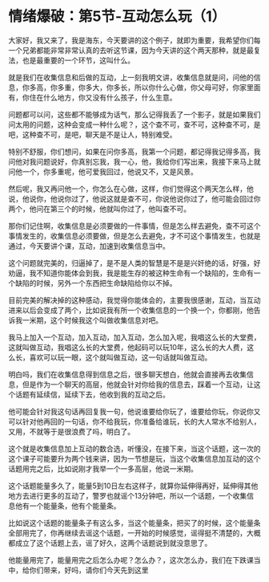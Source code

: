# 情绪爆破：第5节-互动怎么玩（1）

大家好，我又来了，我是海东，今天要讲的这个例子，就即为重要，我希望你们每一个兄弟都能非常非常认真的去听这节课，因为今天讲的这个两天那种，就是最复法，也是最重要的一个环节，这叫什么。

就是我们在收集信息和后做的互动，上一刻我明文讲，收集信息就是问，问他的信息，你多高，你多重，你多大，你多长，所以你什么心做，你父母可好，你家里面有，你住在什么地方，你又没有什么孩子，什么生意。

问题都可以问，这些都不能够成为话气，那么记得我丢了一个影子，就是如果我们问太用的问题，这种会变成一种什么呢？，这个查不可，查不可，这种查不可，是吧，这种查不可，是吧，聊天是不是让人，特别难受。

特别不舒服，你们想问，如果在问你多高，我第一个问题，都记得我记得多高，我问他对我问题说好，你真别忘我，我一心，他，我给你们写出来，我接下来马上就问他一个，你多重呢，他可爱我回过，他说又不，又是风景。

然后呢，我又再问他一个，你怎么在心做，这样，你们觉得这个两天怎么样，他说，他说你，他说你过了，他说这就是查不可，你说他说你过了，他可能会回过你两个，他问在第三个的时候，他就叫你过了，他叫查不可。

那你们记住啊，收集信息是必须要做的一件事情，但是怎么样去避免，查不可这个事情发生的，收集信息必须要做，但是怎么去避免，才不可这个事情发生，也就是通过，今天要讲个课，互动，加速到收集信息当中。

这个问题就完美的，归逼掉了，是不是人类的智慧是不是是兴奸绝的话，好强，好劝逼，我不知道你能体会到我，我是能生存的被这种生命有一个缺陷的，生命有一个缺陷的时候，另外一个东西把生命缺陷给你以不掉。

目前完美的解决掉的这种感动，我觉得你能体会的，主要我很感谢，互动，当互动进来以后会变成了两个，比如说我有所一个收集信息的一个换一个，你都刚，他告诉我一米期，这个时候我这个叫做收集信息对吧。

我马上加入一个互动，加入互动，加入互动，怎么加入呢，我唱这么长的大堂费，这就叫做互动，我唱这么长的大堂费，他起码可以玩10年，这么长的大人费，这么长，喜欢可以玩一眼，这个就叫做互动，这一句话就叫做互动。

明白吗，我们在收集信息得到信息之后，很多聊天想白，他就会直接再去收集信息，但是作为一个聊天的高层，他就会针对你给我的信息去，踩着一个互动，让这个话题有延续信，延续下去，他收到我的互动之后。

他可能会针对我这句话再回复我一句，他说谁要给你玩了，谁要给你玩，你说你又可以针对他再回的一句话，你不给我玩，你准备给谁玩，长的大人常水不给别人，又用，不就等于是很浪费了吗，明白了。

这个就是收集信息加上互动的数合选，听懂没，在接下来，当这个话题，这一次的这个课子可能要升为两个钱来讲，因为一节想是玩，当这个收集信息加互动的这个话题用完之后，比如说刚才我举一个一多高层，他说一米期。

这个话题能量多久了，能量5到10日左右这样子，就算你延伸得再好，延伸得其他地方去进行更多的互动了，警罗也就谣个13分钟吧，所以一个话题，一个收集信息他有一个能量条，他有个能量条。

比如说这个话题的能量条子有这么多，当这个能量条，把买了的时候，这个能量条全部用完了，你再继续去谣这个话题，一开始的时候感觉，谣得挺不清楚的，大概都成立了这个话题上去，谣了好久，这两个话题说到就没意思了。

他能量用完了，能量用完之后怎么办呢？怎么办？，这次怎么办，我们在下跌课当中，给你们带来，好吗，请你们今天先到这里